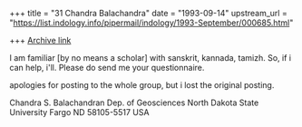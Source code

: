+++
title = "31 Chandra Balachandra"
date = "1993-09-14"
upstream_url = "https://list.indology.info/pipermail/indology/1993-September/000685.html"

+++
[Archive link](https://list.indology.info/pipermail/indology/1993-September/000685.html)

I am familiar [by no means a scholar] with sanskrit, kannada, tamizh.  So,
if i can help, i'll.  Please do send me your questionnaire.

apologies for posting to the whole group, but i lost the original posting.

Chandra S. Balachandran
Dep. of Geosciences
North Dakota State University
Fargo  ND  58105-5517
USA






